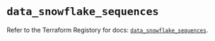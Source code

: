# `data_snowflake_sequences`

Refer to the Terraform Registory for docs: [`data_snowflake_sequences`](https://registry.terraform.io/providers/snowflake-labs/snowflake/0.73.0/docs/data-sources/sequences).
